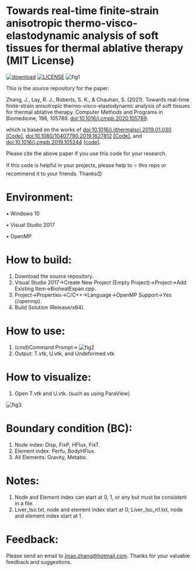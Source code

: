 # Towards real-time finite-strain anisotropic thermo-visco-elastodynamic analysis of soft tissues for thermal ablative therapy (MIT License)
[![download](https://img.shields.io/github/downloads/jinaojakezhang/FEDFEMBioheatExpan/total.svg)](https://github.com/jinaojakezhang/FEDFEMBioheatExpan/releases)
[![LICENSE](https://img.shields.io/github/license/jinaojakezhang/FEDFEMBioheatExpan.svg)](https://github.com/jinaojakezhang/FEDFEMBioheatExpan/blob/master/LICENSE)
![fig1](https://user-images.githubusercontent.com/93865598/147813613-65d309fe-5f16-45ef-abaa-1f720c446608.PNG)

This is the source repository for the paper:

Zhang, J., Lay, R. J., Roberts, S. K., & Chauhan, S. (2021). Towards real-time finite-strain anisotropic thermo-visco-elastodynamic analysis of soft tissues for thermal ablative therapy. Computer Methods and Programs in Biomedicine, 198, 105789. [doi:10.1016/j.cmpb.2020.105789](https://www.sciencedirect.com/science/article/abs/pii/S0169260720316229).

which is based on the works of [doi:10.1016/j.ijthermalsci.2019.01.030](https://www.sciencedirect.com/science/article/abs/pii/S1290072918317186) [[Code]](https://github.com/jinaojakezhang/FEDFEM), [doi:10.1080/10407790.2019.1627812](https://www.tandfonline.com/doi/abs/10.1080/10407790.2019.1627812) [[Code]](https://github.com/jinaojakezhang/FEDFEMBioheat), and [doi:10.1016/j.cmpb.2019.105244](https://www.sciencedirect.com/science/article/abs/pii/S0169260719311344) [[code]](https://github.com/jinaojakezhang/FEDFEMBioheatDeform).

Please cite the above paper if you use this code for your research.

If this code is helpful in your projects, please help to :star: this repo or recommend it to your friends. Thanks:blush:
# Environment:
•	Windows 10

•	Visual Studio 2017

•	OpenMP
# How to build:
1.	Download the source repository.
2.	Visual Studio 2017->Create New Project (Empty Project)->Project->Add Existing Item->BioheatExpan.cpp.
3.	Project->Properties->C/C++->Language->OpenMP Support->Yes (/openmp).
4.	Build Solution (Release/x64).
# How to use:
1.	(cmd)Command Prompt-> ![fig2](https://user-images.githubusercontent.com/93865598/147813614-2cad8236-badf-4fb1-a828-8d85f5bc0c51.PNG)
2.	Output: T.vtk, U.vtk, and Undeformed.vtk
# How to visualize:
1.	Open T.vtk and U.vtk. (such as using ParaView)

![fig3](https://user-images.githubusercontent.com/93865598/147813617-431efd6a-2bec-4de2-8562-a3c7e4188476.PNG)
# Boundary condition (BC):
1.	Node index: Disp, FixP, HFlux, FixT.
2.	Element index: Perfu, BodyHFlux.
3.	All Elements: Gravity, Metabo.
# Notes:
1.	Node and Element index can start at 0, 1, or any but must be consistent in a file.
2.	Liver_Iso.txt, node and element index start at 0; Liver_Iso_n1.txt, node and element index start at 1.
# Feedback:
Please send an email to jinao.zhang@hotmail.com. Thanks for your valuable feedback and suggestions.
